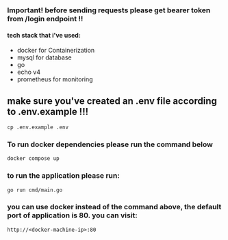 
### Important! before sending requests please get bearer token from /login endpoint !!

#### tech stack that i've used:
* docker for Containerization
* mysql for database
* go
* echo v4
* prometheus for monitoring

## make sure you've created an .env file according to .env.example !!!

```cp .env.example .env```


### To run docker dependencies please run the command below

```docker compose up```


### to run the application please run:
```go run cmd/main.go```


### you can use docker instead of the command above, the default port of application is 80. you can visit:
```http://<docker-machine-ip>:80```


